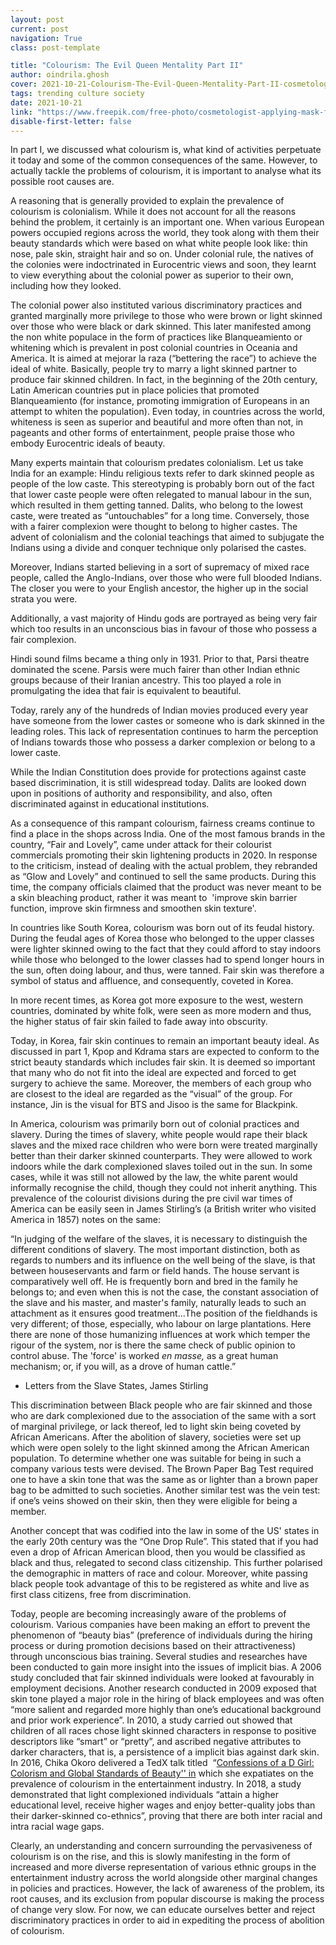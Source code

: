 ```yaml
---
layout: post
current: post
navigation: True
class: post-template

title: "Colourism: The Evil Queen Mentality Part II"
author: oindrila.ghosh
cover: 2021-10-21-Colourism-The-Evil-Queen-Mentality-Part-II-cosmetologist-applying-mask-face-client-beauty-salon-1303-16788.jpg
tags: trending culture society
date: 2021-10-21
link: "https://www.freepik.com/free-photo/cosmetologist-applying-mask-face-client-beauty-salon_5578537.htm#page=1&query=beauty&position=46&from_view=keyword"
disable-first-letter: false
---
```

<p>In part I, we discussed what colourism is, what kind of activities perpetuate it today and some of the common consequences of the same. However, to actually tackle the problems of colourism, it is important to analyse what its possible root causes are.&nbsp;</p><p>A reasoning that is generally provided to explain the prevalence of colourism is colonialism. While it does not account for all the reasons behind the problem, it certainly is an important one. When various European powers occupied regions across the world, they took along with them their beauty standards which were based on what white people look like: thin nose, pale skin, straight hair and so on. Under colonial rule, the natives of the colonies were indoctrinated in Eurocentric views and soon, they learnt to view everything about the colonial power as superior to their own, including how they looked.&nbsp;</p><p>The colonial power also instituted various discriminatory practices and granted marginally more privilege to those who were brown or light skinned over those who were black or dark skinned. This later manifested among the non white populace in the form of practices like Blanqueamiento or whitening which is prevalent in post colonial countries in Oceania and America. It is aimed at mejorar la raza (“bettering the race”) to achieve the ideal of white. Basically, people try to marry a light skinned partner to produce fair skinned children. In fact, in the beginning of the 20th century, Latin American countries put in place policies that promoted Blanqueamiento (for instance, promoting immigration of Europeans in an attempt to whiten the population). Even today, in countries across the world, whiteness is seen as superior and beautiful and more often than not, in pageants and other forms of entertainment, people praise those who embody Eurocentric ideals of beauty.&nbsp;</p><p>Many experts maintain that colourism predates colonialism. Let us take India for an example: Hindu religious texts refer to dark skinned people as people of the low caste. This stereotyping is probably born out of the fact that lower caste people were often relegated to manual labour in the sun, which resulted in them getting tanned. Dalits, who belong to the lowest caste, were treated as “untouchables” for a long time. Conversely, those with a fairer complexion were thought to belong to higher castes. The advent of colonialism and the colonial teachings that aimed to subjugate the Indians using a divide and conquer technique only polarised the castes.&nbsp;</p><p>Moreover, Indians started believing in a sort of supremacy of mixed race people, called the Anglo-Indians, over those who were full blooded Indians. The closer you were to your English ancestor, the higher up in the social strata you were.&nbsp;</p><p>Additionally, a vast majority of Hindu gods are portrayed as being very fair which too results in an unconscious bias in favour of those who possess a fair complexion.&nbsp;</p><p>Hindi sound films became a thing only in 1931. Prior to that, Parsi theatre dominated the scene. Parsis were much fairer than other Indian ethnic groups because of their Iranian ancestry. This too played a role in promulgating the idea that fair is equivalent to beautiful.&nbsp;</p><p>Today, rarely any of the hundreds of Indian movies produced every year have someone from the lower castes or someone who is dark skinned in the leading roles. This lack of representation continues to harm the perception of Indians towards those who possess a darker complexion or belong to a lower caste.&nbsp;</p><p>While the Indian Constitution does provide for protections against caste based discrimination, it is still widespread today. Dalits are looked down upon in positions of authority and responsibility, and also, often discriminated against in educational institutions.&nbsp;</p><p>As a consequence of this rampant colourism, fairness creams continue to find a place in the shops across India. One of the most famous brands in the country, “Fair and Lovely”, came under attack for their colourist commercials promoting their skin lightening products in 2020. In response to the criticism, instead of dealing with the actual problem, they rebranded as “Glow and Lovely” and continued to sell the same products. During this time, the company officials claimed that the product was never meant to be a skin bleaching product, rather it was meant to &nbsp;'improve skin barrier function, improve skin firmness and smoothen skin texture'.&nbsp;</p><p>In countries like South Korea, colourism was born out of its feudal history. During the feudal ages of Korea those who belonged to the upper classes were lighter skinned owing to the fact that they could afford to stay indoors while those who belonged to the lower classes had to spend longer hours in the sun, often doing labour, and thus, were tanned. Fair skin was therefore a symbol of status and affluence, and consequently, coveted in Korea.&nbsp;</p><p>In more recent times, as Korea got more exposure to the west, western countries, dominated by white folk, were seen as more modern and thus, the higher status of fair skin failed to fade away into obscurity.&nbsp;</p><p>Today, in Korea, fair skin continues to remain an important beauty ideal. As discussed in part 1, Kpop and Kdrama stars are expected to conform to the strict beauty standards which includes fair skin. It is deemed so important that many who do not fit into the ideal are expected and forced to get surgery to achieve the same. Moreover, the members of each group who are closest to the ideal are regarded as the “visual” of the group. For instance, Jin is the visual for BTS and Jisoo is the same for Blackpink.&nbsp;</p><p>In America, colourism was primarily born out of colonial practices and slavery. During the times of slavery, white people would rape their black slaves and the mixed race children who were born were treated marginally better than their darker skinned counterparts. They were allowed to work indoors while the dark complexioned slaves toiled out in the sun. In some cases, while it was still not allowed by the law, the white parent would informally recognise the child, though they could not inherit anything. This prevalence of the colourist divisions during the pre civil war times of America can be easily seen in James Stirling’s (a British writer who visited America in 1857) notes on the same:&nbsp;</p><p>“In judging of the welfare of the slaves, it is necessary to distinguish the different conditions of slavery. The most important distinction, both as regards to numbers and its influence on the well being of the slave, is that between house­servants and farm or field hands. The house servant is comparatively well off. He is frequently born and bred in the family he belongs to; and even when this is not the case, the constant association of the slave and his master, and master's family, naturally leads to such an attachment as it ensures good treatment...The position of the field­hands is very different; of those, especially, who labour on large plantations. Here there are none of those humanizing influences at work which temper the rigour of the system, nor is there the same check of public opinion to control abuse. The 'force' is worked <em >en masse, </em>as a great human mechanism; or, if you will, as a drove of human cattle.”</p><ul><li class="ql-align-right">Letters from the Slave States, James Stirling</li></ul><p>This discrimination between Black people who are fair skinned and those who are dark complexioned due to the association of the same with a sort of marginal privilege, or lack thereof, led to light skin being coveted by African Americans. After the abolition of slavery, societies were set up which were open solely to the light skinned among the African American population. To determine whether one was suitable for being in such a company various tests were devised. The Brown Paper Bag Test required one to have a skin tone that was the same as or lighter than a brown paper bag to be admitted to such societies. Another similar test was the vein test: if one’s veins showed on their skin, then they were eligible for being a member.&nbsp;</p><p>Another concept that was codified into the law in some of the US' states in the early 20th century was the “One Drop Rule”. This stated that if you had even a drop of African American blood, then you would be classified as black and thus, relegated to second class citizenship. This further polarised the demographic in matters of race and colour. Moreover, white passing black people took advantage of this to be registered as white and live as first class citizens, free from discrimination.&nbsp;</p><p>Today, people are becoming increasingly aware of the problems of colourism. Various companies have been making an effort to prevent the phenomenon of “beauty bias” (preference of individuals during the hiring process or during promotion decisions based on their attractiveness) through unconscious bias training. Several studies and researches have been conducted to gain more insight into the issues of implicit bias. A 2006 study concluded that fair skinned individuals were looked at favourably in employment decisions. Another research conducted in 2009 exposed that skin tone played a major role in the hiring of black employees and was often “more salient and regarded more highly than one’s educational background and prior work experience”. In 2010, a study carried out showed that children of all races chose light skinned characters in response to positive descriptors like “smart” or “pretty”, and ascribed negative attributes to darker characters, that is, a persistence of a implicit bias against dark skin. In 2016, Chika Okoro delivered a TedX talk titled&nbsp; “<a href="https://www.youtube.com/watch?time_continue=8&amp;v=fvoWoMIwr-g&amp;feature=emb_logo" rel="noopener noreferrer" target="_blank" >Confessions of a D Girl: Colorism and Global Standards of Beauty'' in</a> which she expatiates on the prevalence of colourism in the entertainment industry. In 2018, a study demonstrated that light complexioned individuals “attain a higher educational level, receive higher wages and enjoy better-quality jobs than their darker-skinned co-ethnics”, proving that there are both inter racial and intra racial wage gaps.&nbsp;</p><p>Clearly, an understanding and concern surrounding the pervasiveness of colourism is on the rise, and this is slowly manifesting in the form of increased and more diverse representation of various ethnic groups in the entertainment industry across the world alongside other marginal changes in policies and practices. However, the lack of awareness of the problem, its root causes, and its exclusion from popular discourse is making the process of change very slow. For now, we can educate ourselves better and reject discriminatory practices in order to aid in expediting the process of abolition of colourism.</p>